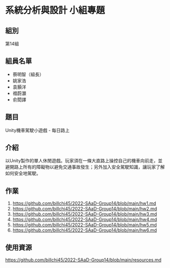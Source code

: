 # 系統分析與設計 小組專題
##  組別
第14組
## 組員名單
- 蔡明智（組長）
- 姚家浩
- 袁顥洋
- 禤蔚灝
- 俞閎譯

## 題目
Unity機車駕駛小遊戲 - 每日路上

## 介紹
以Unity製作的單人休閒遊戲。玩家須在一條大直路上操控自己的機車向前走，並避開路上所有的障礙物以避免交通事故發生；另外加入安全駕駛知識，讓玩家了解如何安全地駕駛。

## 作業
1. https://github.com/billchi45/2022-SAaD-Group14/blob/main/hw1.md
2. https://github.com/billchi45/2022-SAaD-Group14/blob/main/hw2.md
3. https://github.com/billchi45/2022-SAaD-Group14/blob/main/hw3.md
4. https://github.com/billchi45/2022-SAaD-Group14/blob/main/hw4.md
5. https://github.com/billchi45/2022-SAaD-Group14/blob/main/hw5.md
6. https://github.com/billchi45/2022-SAaD-Group14/blob/main/hw6.md

## 使用資源
https://github.com/billchi45/2022-SAaD-Group14/blob/main/resources.md
